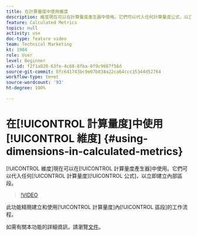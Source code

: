 ```yaml
---
title: 在計算量度中使用維度
description: 維度現在可以在計算量度產生器中使用。它們可以代入任何計算量度公式，以立即建立內部區段。
feature: Calculated Metrics
topics: null
activity: use
doc-type: feature video
team: Technical Marketing
kt: 1904
role: User
level: Beginner
exl-id: f2f1a820-63fe-4c80-8fba-0f9c9687f56d
source-git-commit: 8fc641743bc9e07b838a22ca64ccc15344d52764
workflow-type: tm+mt
source-wordcount: '93'
ht-degree: 100%

---
```


# 在[!UICONTROL 計算量度]中使用[!UICONTROL 維度] {#using-dimensions-in-calculated-metrics}

[!UICONTROL 維度]現在可以在[!UICONTROL 計算量度產生器]中使用。它們可以代入任何[!UICONTROL 計算量度][!UICONTROL 公式]，以立即建立內部區段。

>[!VIDEO](https://video.tv.adobe.com/v/23723/?quality=12&learn=on)

此功能精簡建立和使用[!UICONTROL 計算量度]內[!UICONTROL 區段]的工作流程。

如需有關本功能的詳細資訊，請瀏覽[文件](https://experienceleague.adobe.com/docs/analytics/components/calculated-metrics/calcmetric-workflow/cm-build-metrics.html?lang=zh-Hant)。
